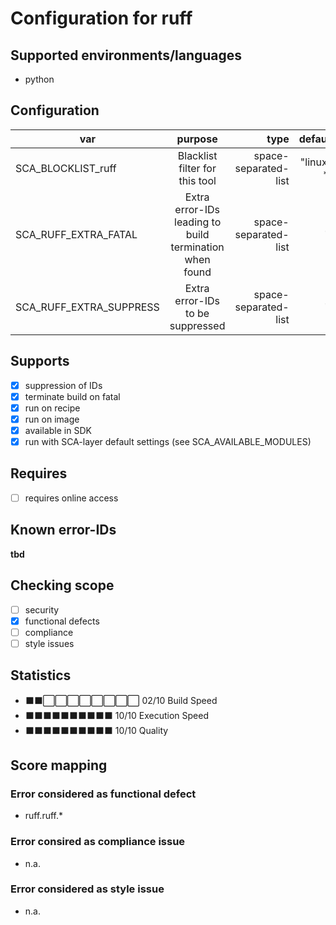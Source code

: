 # Configuration for ruff

## Supported environments/languages

* python

## Configuration

| var | purpose | type | default |
| ------------- |:-------------:| -----:| -----:
| SCA_BLOCKLIST_ruff | Blacklist filter for this tool | space-separated-list | "linux-*"
| SCA_RUFF_EXTRA_FATAL | Extra error-IDs leading to build termination when found | space-separated-list | ""
| SCA_RUFF_EXTRA_SUPPRESS | Extra error-IDs to be suppressed | space-separated-list | ""

## Supports

* [x] suppression of IDs
* [x] terminate build on fatal
* [x] run on recipe
* [x] run on image
* [x] available in SDK
* [x] run with SCA-layer default settings (see SCA_AVAILABLE_MODULES)

## Requires

* [ ] requires online access

## Known error-IDs

__tbd__

## Checking scope

* [ ] security
* [x] functional defects
* [ ] compliance
* [ ] style issues

## Statistics

* ⬛⬛⬜⬜⬜⬜⬜⬜⬜⬜ 02/10 Build Speed
* ⬛⬛⬛⬛⬛⬛⬛⬛⬛⬛ 10/10 Execution Speed
* ⬛⬛⬛⬛⬛⬛⬛⬛⬛⬛ 10/10 Quality

## Score mapping

### Error considered as functional defect

* ruff.ruff.*

### Error consired as compliance issue

* n.a.

### Error considered as style issue

* n.a.
